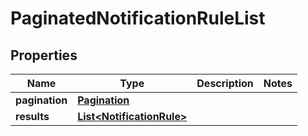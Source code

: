 

# PaginatedNotificationRuleList


## Properties

| Name | Type | Description | Notes |
|------------ | ------------- | ------------- | -------------|
|**pagination** | [**Pagination**](Pagination.md) |  |  |
|**results** | [**List&lt;NotificationRule&gt;**](NotificationRule.md) |  |  |



